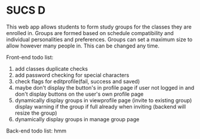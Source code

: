 # SUCS D

This web app allows students to form study groups for the classes they are enrolled in. Groups are formed based on schedule compatibility and individual personalities and preferences. Groups can set a maximum size to allow however many people in. This can be changed any time.

Front-end todo list:
1. add classes duplicate checks
2. add password checking for special characters
3. check flags for editprofile(fail, success and saved)
5. maybe don't display the button's in profile page if user not logged in
   and don't display buttons on the user's own profile page
6. dynamically display groups in viewprofile page (invite to existing group)
   display warning if the group if full already when inviting 
   (backend will resize the group)
7. dynamically display groups in manage group page
   
Back-end todo list:
hmm